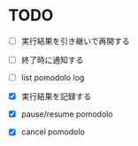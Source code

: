 TODO
====

- [ ] 実行結果を引き継いで再開する
- [ ] 終了時に通知する
- [ ] list pomodolo log

- [x] 実行結果を記録する
- [x] pause/resume pomodolo
- [x] cancel pomodolo
